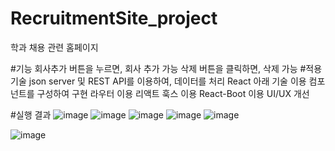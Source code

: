 # RecruitmentSite_project
학과 채용 관련 홈페이지

#기능
회사추가 버튼을 누르면, 회사 추가 가능
삭제 버튼을 클릭하면, 삭제 가능 
#적용 기술
json server 및 REST API를 이용하여, 데이터를 처리
React 아래 기술 이용
컴포넌트를 구성하여 구현
라우터 이용
리액트 훅스 이용
React-Boot  이용 UI/UX 개선

#실행 결과
![image](https://github.com/Raisin27/RecruitmentSite_project/assets/104148147/0b8dea12-d02a-4700-85d7-c2cbc0fd937c)
![image](https://github.com/Raisin27/RecruitmentSite_project/assets/104148147/3415ad0d-f3cd-41fb-a3ce-4e7bee21260a)
![image](https://github.com/Raisin27/RecruitmentSite_project/assets/104148147/0978a00e-f0ea-4e17-8e19-b46ebb31acd7)
![image](https://github.com/Raisin27/RecruitmentSite_project/assets/104148147/0aa051bd-21f6-4cd8-9cf7-d3151851dbc6)
![image](https://github.com/Raisin27/RecruitmentSite_project/assets/104148147/58b15849-531d-4c9a-a5f2-981346fd639e)

![image](https://github.com/Raisin27/RecruitmentSite_project/assets/104148147/dc861cfc-ce58-4098-a85a-3936239dd1d6)
